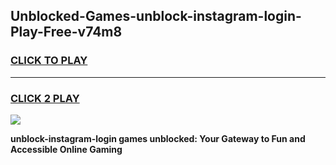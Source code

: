 
## Unblocked-Games-unblock-instagram-login-Play-Free-v74m8
<h3>
<a href="https://premium76.site?title=unblock-instagram-login&ref=20M">CLICK TO PLAY</a></h3>
<hr>

<h3>
<a href="https://premium76.site?title=unblock-instagram-login&ref=20M">CLICK 2 PLAY</a>
  
</h3>

<a href="https://premium76.site?title=unblock-instagram-login&ref=19M"><img src="https://clearcache.store/games.png"></a>


**unblock-instagram-login games unblocked: Your Gateway to Fun and Accessible Online Gaming**
